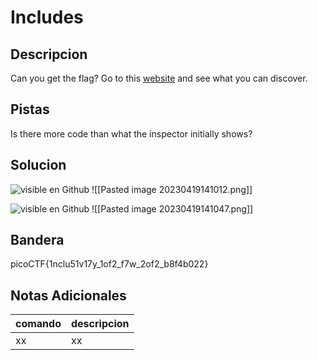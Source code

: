# Includes

## Descripcion

Can you get the flag? Go to this [website](http://saturn.picoctf.net:56469/) and see what you can discover.
## Pistas
Is there more code than what the inspector initially shows?

## Solucion 
![visible en Github](https://github.com/Alexlife2002003/ChallengesCTF/blob/main/Retos-Seguridad/SegundoParcial/Pasted%20image%2020230419141012.png)
![[Pasted image 20230419141012.png]]

![visible en Github](https://github.com/Alexlife2002003/ChallengesCTF/blob/main/Retos-Seguridad/SegundoParcial/Pasted%20image%2020230419141047.png)
![[Pasted image 20230419141047.png]]
## Bandera
picoCTF{1nclu51v17y_1of2_f7w_2of2_b8f4b022}

## Notas Adicionales 
|comando|descripcion|
|---|---|
|xx|xx|
